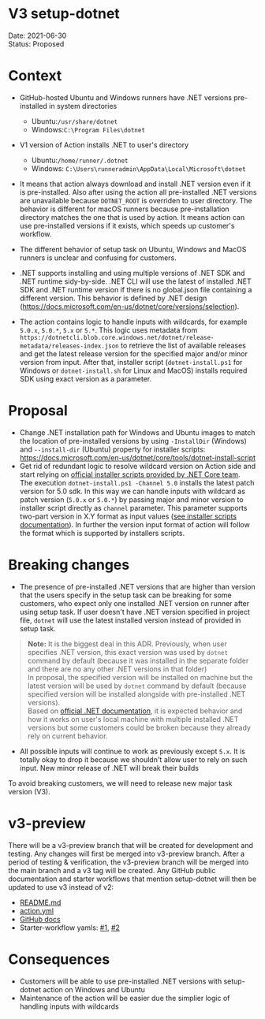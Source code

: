 # V3 setup-dotnet

Date: 2021-06-30  
Status: Proposed

# Context
- GitHub-hosted Ubuntu and Windows runners have .NET versions pre-installed in system directories
  - Ubuntu:`/usr/share/dotnet`
  - Windows:`C:\Program Files\dotnet`
- V1 version of Action installs .NET to user's directory
  - Ubuntu:`/home/runner/.dotnet`
  - Windows: `C:\Users\runneradmin\AppData\Local\Microsoft\dotnet`
- It means that action always download and install .NET version even if it is pre-installed. Also after using the action all pre-installed .NET versions are unavailable because `DOTNET_ROOT` is overriden to user directory.
The behavior is different for macOS runners because pre-installation directory matches the one that is used by action. It means action can use pre-installed versions if it exists, which speeds up customer's workflow.

- The different behavior of setup task on Ubuntu, Windows and MacOS runners is unclear and confusing for customers.

- .NET supports installing and using multiple versions of .NET SDK and .NET runtime sidy-by-side. .NET CLI will use the latest of installed .NET SDK and .NET runtime version if there is no global.json file containing a different version. This behavior is defined by .NET design (https://docs.microsoft.com/en-us/dotnet/core/versions/selection).

- The action contains logic to handle inputs with wildcards, for example `5.0.x`, `5.0.*`, `5.x` or `5.*`. This logic uses metadata from `https://dotnetcli.blob.core.windows.net/dotnet/release-metadata/releases-index.json` to retrieve the list of available releases and get the latest release version for the specified major and/or minor version from input. After that, installer script (`dotnet-install.ps1` for Windows or `dotnet-install.sh` for Linux and MacOS) installs required SDK using exact version as a parameter.

# Proposal
- Change .NET installation path for Windows and Ubuntu images to match the location of pre-installed versions by using `-InstallDir` (Windows) and `--install-dir` (Ubuntu) property for installer scripts:
https://docs.microsoft.com/en-us/dotnet/core/tools/dotnet-install-script
- Get rid of redundant logic to resolve wildcard version on Action side and start relying on [official installer scripts provided by .NET Core team](https://github.com/dotnet/install-scripts).  
The execution `dotnet-install.ps1 -Channel 5.0` installs the latest patch version for 5.0 sdk. In this way we can handle inputs with wildcard as patch version (`5.0.x` or `5.0.*`) by passing major and minor version to installer script directly as `channel` parameter. This parameter supports two-part version in X.Y format as input values ([see installer scripts documentation](https://docs.microsoft.com/en-us/dotnet/core/tools/dotnet-install-script)). In further the version input format of action will follow the format which is supported by installers scripts. 

# Breaking changes
- The presence of pre-installed .NET versions that are higher than version that the users specify in the setup task can be breaking for some customers, who expect only one installed .NET version on runner after using setup task. If user doesn't have .NET version specified in project file, `dotnet` will use the latest installed version instead of provided in setup task.  
> **Note:** It is the biggest deal in this ADR.
Previously, when user specifies .NET version, this exact version was used by `dotnet` command by default (because it was installed in the separate folder and there are no any other .NET versions in that folder)  
In proposal, the specified version will be installed on machine but the latest version will be used by `dotnet` command by default (because specified version will be installed alongside with pre-installed .NET versions).  
Based on [official .NET documentation](https://docs.microsoft.com/en-us/dotnet/core/versions/selection), it is expected behavior and how it works on user's local machine with multiple installed .NET versions but some customers could be broken because they already rely on current behavior.

- All possible inputs will continue to work as previously except `5.x`. It is totally okay to drop it because we shouldn't allow user to rely on such input. New minor release of .NET will break their builds

To avoid breaking customers, we will need to release new major task version (V3).

# v3-preview
There will be a v3-preview branch that will be created for development and testing. Any changes will first be merged into v3-preview branch. After a period of testing & verification, the v3-preview branch will be merged into the main branch and a v3 tag will be created. Any GitHub public documentation and starter workflows that mention setup-dotnet will then be updated to use v3 instead of v2:
- [README.md](https://github.com/actions/setup-dotnet/blob/main/README.md)
- [action.yml](https://github.com/actions/setup-dotnet/blob/main/action.yml)
- [GitHub docs](https://docs.github.com/en/actions/guides/building-and-testing-net#using-a-specific-net-version)
- Starter-workflow yamls: [#1](https://github.com/actions/starter-workflows/blob/main/ci/dotnet.yml#L17), [#2](https://github.com/actions/starter-workflows/blob/main/ci/dotnet-desktop.yml#L72)

# Consequences
- Customers will be able to use pre-installed .NET versions with setup-dotnet action on Windows and Ubuntu
- Maintenance of the action will be easier due the simplier logic of handling inputs with wildcards